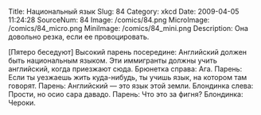 Title: Национальный язык 
Slug: 84 
Category: xkcd 
Date: 2009-04-05 11:24:28 
SourceNum: 84 
Image: /comics/84.png 
MicroImage: /comics/84_micro.png 
MiniImage: /comics/84_mini.png 
Description: Она довольно резка, если ее провоцировать. 

[Пятеро беседуют]
Высокий парень посередине: Английский должен быть национальным языком. Эти иммигранты должны учить английский, когда приезжают сюда.
Брюнетка справа: Ага.
Парень: Если ты уезжаешь жить куда-нибудь, ты учишь язык, на котором там говорят.
Парень: Английский — это язык этой земли.
Блондинка слева: Прости, но осио сара давадо.
Парень: Что это за фигня?
Блондинка: Чероки.